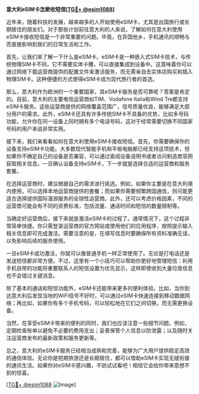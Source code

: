 **意大利eSIM卡怎麽收短信[[TG💪+ @esim1088](https://t.me/s/esim1088)]**

近年来，随着科技的发展，越来越多的人开始使用eSIM卡，尤其是出国旅行或长期居住的朋友们。对于那些计划前往意大利的人来说，了解如何在意大利使用eSIM卡接收短信是一个非常重要的问题。毕竟，在异国他乡，手机通讯的顺畅与否直接影响到我们的日常生活和工作。

首先，让我们来了解一下什么是eSIM卡。eSIM卡是一种嵌入式SIM卡技术，与传统物理SIM卡不同，它不需要实体卡槽，可以直接集成到设备中。这意味着你可以通过网络下载运营商提供的配置文件来激活服务，而无需亲自去实体店购买和插入物理SIM卡。这种便捷的方式使得eSIM卡成为现代旅行者的首选。

那么，意大利作为欧洲的一个重要国家，其eSIM卡服务是否可靠呢？答案是肯定的。目前，意大利的主要电信运营商如TIM、Vodafone Italia和Wind Tre都支持eSIM卡服务。这些运营商提供的网络覆盖范围广，信号质量优良，能够满足大部分用户的需求。此外，eSIM卡还具有许多传统SIM卡不具备的优势，比如多号码功能，允许你在同一设备上同时拥有多个电话号码，这对于经常需要切换不同国家号码的用户来说非常实用。

接下来，我们来看看如何在意大利使用eSIM卡接收短信。首先，你需要确保你的设备支持eSIM卡功能。大多数现代智能手机和平板电脑都已经支持这项技术，但如果你不确定自己的设备是否兼容，可以通过查阅设备说明书或者访问制造商官网获取相关信息。一旦确认设备支持eSIM卡，下一步就是选择合适的运营商和服务套餐。

在选择运营商时，建议根据自己的需求进行挑选。例如，如果你主要是在意大利境内使用，可以选择本地运营商提供的套餐；而如果你需要频繁跨国通信，则可能更适合选择提供国际漫游服务的全球性运营商。此外，还可以考虑价格因素，不同的运营商可能会有不同的资费标准，包括流量、通话时间和短信的数量限制等。

当确定好运营商后，接下来就是激活eSIM卡的过程了。通常情况下，这个过程非常简单快捷。你只需登录运营商的官方网站或使用他们的应用程序，按照提示输入相关信息即可完成激活。需要注意的是，在填写信息时要确保所有资料准确无误，以免影响后续的服务使用。

一旦eSIM卡成功激活，你就可以像普通手机一样正常使用了。无论是打电话还是发送短信都非常方便。不过，这里有一个小技巧可以帮助你更好地管理短信：利用手机自带的功能将重要联系人的短信设置为优先显示，这样即使收到大量垃圾信息也不会错过关键消息。

除了基本的通话和短信功能外，eSIM卡还能带来更多的便利体验。比如，当你到达意大利后发现当地的WiFi信号不好时，可以通过eSIM卡快速连接到移动数据网络；再比如，如果你有多个手机号码，可以轻松地在它们之间切换，而无需更换设备。

当然，在享受eSIM卡带来的便利的同时，我们也应该注意一些细节问题。例如，定期检查账单以避免不必要的费用支出；妥善保管个人信息以防泄露；以及随时关注运营商发布的最新政策和服务更新等。

总之，意大利的eSIM卡服务已经相当成熟和完善，能够为广大用户提供稳定高效的通信体验。无论你是短期旅游还是长期居住，都可以借助eSIM卡实现无缝衔接的通讯生活。如果你对eSIM卡感兴趣，不妨试试看吧！相信它会给你带来意想不到的惊喜。

[[TG💪+ @esim1088](https://t.me/s/esim1088) ![Image](https://i.postimg.cc/4NQfJmqS/Snipaste-2025-05-13-00-14-12.png)]